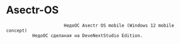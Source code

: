 # Asectr-OS
                          НедоОС Asectr OS mobile (Windows 12 mobile concept)
              НедоОС сделаная на DeveNextStudio Edition.
